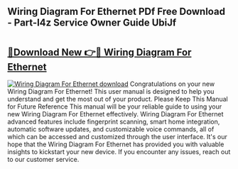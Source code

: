 ## Wiring Diagram For Ethernet PDf Free Download - Part-I4z Service Owner Guide UbiJf

# <h2><a href="http://dfmrco.blite.top/?on=Wiring+Diagram+For+Ethernet">🔗Download New 👉🔴 Wiring Diagram For Ethernet</a></h2>

[![Wiring Diagram For Ethernet download](https://i.imgur.com/lujVjoI.png)](http://dfmrco.blite.top/?on=Wiring+Diagram+For+Ethernet)
Congratulations on your new Wiring Diagram For Ethernet! This user manual is designed to help you understand and get the most out of your product. Please Keep This Manual for Future Reference This manual will be your reliable guide to using your new Wiring Diagram For Ethernet effectively. Wiring Diagram For Ethernet advanced features include fingerprint scanning, smart home integration, automatic software updates, and customizable voice commands, all of which can be accessed and customized through the user interface. It's our hope that the Wiring Diagram For Ethernet has provided you with valuable insights to kickstart your new device. If you encounter any issues, reach out to our customer service.

